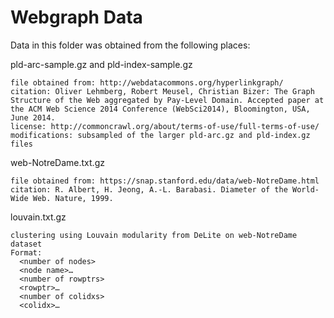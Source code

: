 Webgraph Data
=============

Data in this folder was obtained from the following places:

pld-arc-sample.gz and pld-index-sample.gz

    file obtained from: http://webdatacommons.org/hyperlinkgraph/
    citation: Oliver Lehmberg, Robert Meusel, Christian Bizer: The Graph Structure of the Web aggregated by Pay-Level Domain. Accepted paper at the ACM Web Science 2014 Conference (WebSci2014), Bloomington, USA, June 2014.
    license: http://commoncrawl.org/about/terms-of-use/full-terms-of-use/
    modifications: subsampled of the larger pld-arc.gz and pld-index.gz files

web-NotreDame.txt.gz

    file obtained from: https://snap.stanford.edu/data/web-NotreDame.html
    citation: R. Albert, H. Jeong, A.-L. Barabasi. Diameter of the World-Wide Web. Nature, 1999.

louvain.txt.gz

    clustering using Louvain modularity from DeLite on web-NotreDame dataset
    Format:
      <number of nodes>
      <node name>…
      <number of rowptrs>
      <rowptr>…
      <number of colidxs>
      <colidx>…
